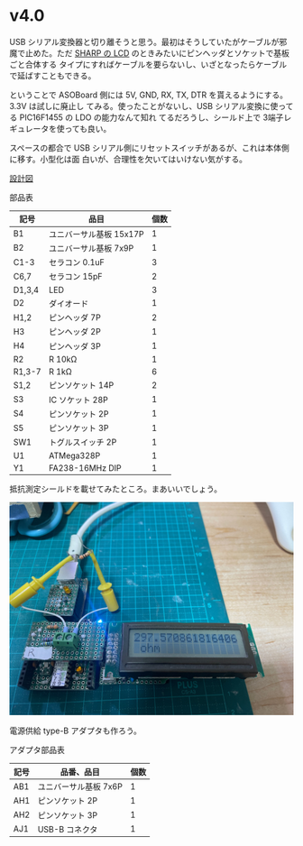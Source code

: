 # v4.0

USB シリアル変換器と切り離そうと思う。最初はそうしていたがケーブルが邪魔で止めた。ただ
[SHARP の LCD](../LM162AT1_SharpLCD/) のときみたいにピンヘッダとソケットで基板ごと合体する
タイプにすればケーブルを要らないし、いざとなったらケーブルで延ばすこともできる。

ということで ASOBoard 側には 5V, GND, RX, TX, DTR を貰えるようにする。3.3V は試しに廃止し
てみる。使ったことがないし、USB シリアル変換に使ってる PIC16F1455 の LDO の能力なんて知れ
てるだろうし、シールド上で 3端子レギュレータを使っても良い。

スペースの都合で USB シリアル側にリセットスイッチがあるが、これは本体側に移す。小型化は面
白いが、合理性を欠いてはいけない気がする。

[設計図](./ASOBoard_v4.0/ASOBoard_v4.0.pdf)

部品表

| 記号    | 品目                    | 個数 |
| ---     | ---                     | ---  |
| B1      | ユニバーサル基板 15x17P | 1 |
| B2      | ユニバーサル基板 7x9P   | 1 |
| C1-3    | セラコン 0.1uF          | 3 |
| C6,7    | セラコン 15pF           | 2 |
| D1,3,4  | LED                     | 3 |
| D2      | ダイオード              | 1 |
| H1,2    | ピンヘッダ 7P           | 2 |
| H3      | ピンヘッダ 2P           | 1 |
| H4      | ピンヘッダ 3P           | 1 |
| R2      | R 10kΩ                 | 1 |
| R1,3-7  | R 1kΩ                  | 6 |
| S1,2    | ピンソケット 14P        | 2 |
| S3      | IC ソケット 28P         | 1 |
| S4      | ピンソケット 2P         | 1 |
| S5      | ピンソケット 3P         | 1 |
| SW1     | トグルスイッチ 2P       | 1 |
| U1      | ATMega328P              | 1 |
| Y1      | FA238-16MHz DIP         | 1 |

抵抗測定シールドを載せてみたところ。まあいいでしょう。

![完成写真v4.0](./ASOBoard_v4.0/ASOBoard4.0.jpg)

電源供給 type-B アダプタも作ろう。

アダプタ部品表

| 記号 | 品番、品目 | 個数 |
| --- | --- | --- |
| AB1 | ユニバーサル基板 7x6P | 1 |
| AH1 | ピンソケット 2P | 1 |
| AH2 | ピンソケット 3P | 1 |
| AJ1 | USB-B コネクタ | 1 |

